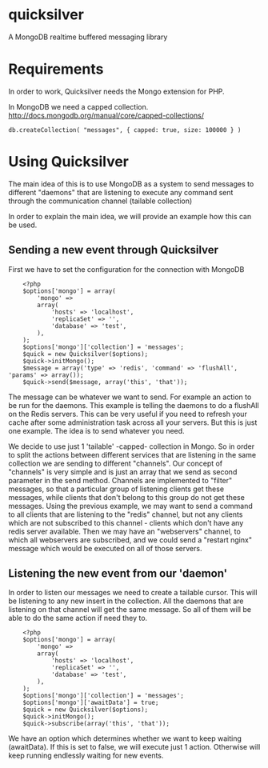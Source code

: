 quicksilver
===========

A MongoDB realtime buffered messaging library


Requirements
============

In order to work, Quicksilver needs the Mongo extension for PHP.

In MongoDB we need a capped collection. 
http://docs.mongodb.org/manual/core/capped-collections/

    db.createCollection( "messages", { capped: true, size: 100000 } )



Using Quicksilver
=================

The main idea of this is to use MongoDB as a system to send messages to
different "daemons" that are listening to execute any command sent through
the communication channel (tailable collection)

In order to explain the main idea, we will provide an example how this can be 
used.

Sending a new event through Quicksilver
-----------------------------------

First we have to set the configuration for the connection with MongoDB

        <?php
        $options['mongo'] = array(
            'mongo' =>
            array(
                'hosts' => 'localhost',
                'replicaSet' => '',
                'database' => 'test',
            ),
        );
        $options['mongo']['collection'] = 'messages';
        $quick = new Quicksilver($options);
        $quick->initMongo();
        $message = array('type' => 'redis', 'command' => 'flushAll', 'params' => array());
        $quick->send($message, array('this', 'that'));

The message can be whatever we want to send. For example an action to be run for
the daemons. This example is telling the daemons to do a flushAll on the Redis
servers. This can be very useful if you need to refresh your cache after some
administration task across all your servers. But this is just one example.
The idea is to send whatever you need.

We decide to use just 1 'tailable' -capped- collection in Mongo. So in order to 
split the actions between different services that are listening in the same 
collection we are sending to different "channels". Our concept of "channels" is
very simple and is just an array that we send as second parameter in the send
method. Channels are implemented to "filter" messages, so that a particular group
of listening clients get these messages, while clients that don't belong to this
group do not get these messages. Using the previous example, we may want to send a
command to all clients that are listening to the "redis" channel, but not any clients
which are not subscribed to this channel - clients which don't have any redis server
available. Then we may have an "webservers" channel, to which all webservers are
subscribed, and we could send a "restart nginx" message which would be executed on all
of those servers.


Listening the new event from our 'daemon'
----------------------------------------

In order to listen our messages we need to create a tailable cursor. This will 
be listening to any new insert in the collection. All the daemons that are listening
on that channel will get the same message. So all of them will be able to do the
same action if need they to.


        <?php
        $options['mongo'] = array(
            'mongo' =>
            array(
                'hosts' => 'localhost',
                'replicaSet' => '',
                'database' => 'test',
            ),
        );
        $options['mongo']['collection'] = 'messages';
        $options['mongo']['awaitData'] = true;
        $quick = new Quicksilver($options);
        $quick->initMongo();
        $quick->subscribe(array('this', 'that'));

We have an option which determines whether we want to keep waiting (awaitData). If
this is set to false, we will execute just 1 action. Otherwise will keep running
endlessly waiting for new events.
